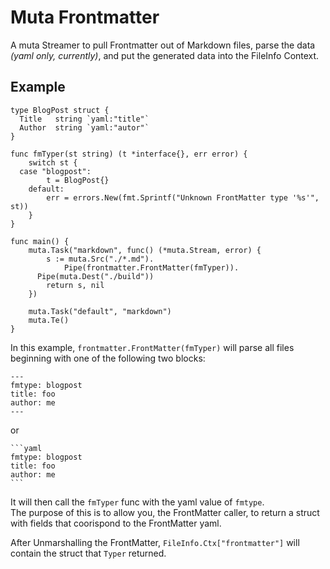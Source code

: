 
# Muta Frontmatter

A muta Streamer to pull Frontmatter out of Markdown files, parse the data 
*(yaml only, currently)*, and put the generated data into the FileInfo 
Context.

## Example

```golang
type BlogPost struct {
  Title   string `yaml:"title"`
  Author  string `yaml:"autor"`
}

func fmTyper(st string) (t *interface{}, err error) {
	switch st {
  case "blogpost":
		t = BlogPost{}
	default:
		err = errors.New(fmt.Sprintf("Unknown FrontMatter type '%s'", st))
	}
}

func main() {
	muta.Task("markdown", func() (*muta.Stream, error) {
		s := muta.Src("./*.md").
			Pipe(frontmatter.FrontMatter(fmTyper)).
      Pipe(muta.Dest("./build"))
		return s, nil
	})

	muta.Task("default", "markdown")
	muta.Te()
}
```

In this example, `frontmatter.FrontMatter(fmTyper)` will parse all files 
beginning with one of the following two blocks:

    ---
    fmtype: blogpost
    title: foo
    author: me
    ---

or

    ```yaml
    fmtype: blogpost
    title: foo
    author: me
    ```

It will then call the `fmTyper` func with the yaml value of `fmtype`.  
The purpose of this is to allow you, the FrontMatter caller, to return
a struct with fields that coorispond to the FrontMatter yaml.

After Unmarshalling the FrontMatter, `FileInfo.Ctx["frontmatter"]` will
contain the struct that `Typer` returned.
